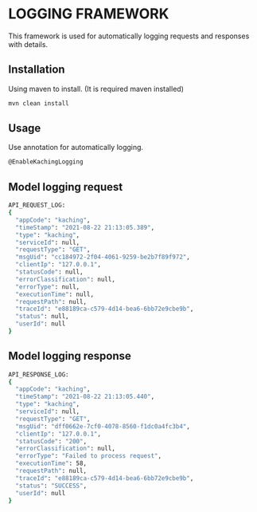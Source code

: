 # LOGGING FRAMEWORK

This framework is used for automatically logging requests and responses with details.

## Installation

Using maven to install. (It is required maven installed)

```bash
mvn clean install
```

## Usage

Use annotation for automatically logging.
```bash
@EnableKachingLogging
```

## Model logging request
```bash
API_REQUEST_LOG:
{
  "appCode": "kaching",
  "timeStamp": "2021-08-22 21:13:05.389",
  "type": "kaching",
  "serviceId": null,
  "requestType": "GET",
  "msgUid": "cc184972-2f04-4061-9259-be2b7f89f972",
  "clientIp": "127.0.0.1",
  "statusCode": null,
  "errorClassification": null,
  "errorType": null,
  "executionTime": null,
  "requestPath": null,
  "traceId": "e88189ca-c579-4d14-bea6-6bb72e9cbe9b",
  "status": null,
  "userId": null
}
```

## Model logging response
```bash
API_RESPONSE_LOG:
{
  "appCode": "kaching",
  "timeStamp": "2021-08-22 21:13:05.440",
  "type": "kaching",
  "serviceId": null,
  "requestType": "GET",
  "msgUid": "dff0662e-7cf0-4078-8560-f1dc0a4fc3b4",
  "clientIp": "127.0.0.1",
  "statusCode": "200",
  "errorClassification": null,
  "errorType": "Failed to process request",
  "executionTime": 58,
  "requestPath": null,
  "traceId": "e88189ca-c579-4d14-bea6-6bb72e9cbe9b",
  "status": "SUCCESS",
  "userId": null
}
```